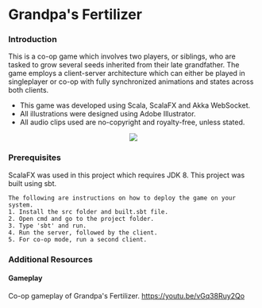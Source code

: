# Grandpa's Fertilizer

### Introduction

This is a co-op game which involves two players, or siblings, who are tasked to grow several seeds inherited from their late grandfather. The game employs a client-server architecture which can either be played in singleplayer or co-op with fully synchronized animations and states across both clients.

- This game was developed using Scala, ScalaFX and Akka WebSocket.
- All illustrations were designed using Adobe Illustrator.
- All audio clips used are no-copyright and royalty-free, unless stated.

<p align="center">
  <img src="Images/gameplay.gif"/>
</p>

### Prerequisites

ScalaFX was used in this project which requires JDK 8. This project was built using sbt.

```
The following are instructions on how to deploy the game on your system.
1. Install the src folder and built.sbt file.
2. Open cmd and go to the project folder.
3. Type 'sbt' and run.
4. Run the server, followed by the client.
5. For co-op mode, run a second client.
```

### Additional Resources

#### Gameplay

Co-op gameplay of Grandpa's Fertilizer. https://youtu.be/vGq38Ruy2Qo
